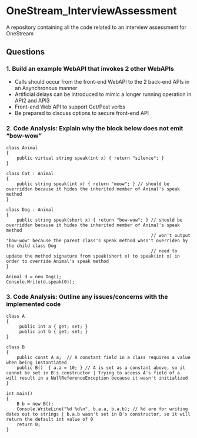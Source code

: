 # OneStream_InterviewAssessment
A repository containing all the code related to an interview assessment for OneStream

## Questions
### 1. Build an example WebAPI that invokes 2 other WebAPIs 
- Calls should occur from the front-end WebAPI to the 2 back-end APIs in an Asynchronous manner
- Artificial delays can be introduced to mimic a longer running operation in API2 and API3
- Front-end Web API to support Get/Post verbs
- Be prepared to discuss options to secure front-end API 
### 2. Code Analysis: Explain why the block below does not emit “bow-wow”
```
class Animal
{
    public virtual string speak(int x) { return "silence"; }
}

class Cat : Animal
{
    public string speak(int x) { return "meow"; } // should be overridden because it hides the inherited member of Animal's speak method
}

class Dog : Animal
{
    public string speak(short x) { return "bow-wow"; } // should be overridden because it hides the inherited member of Animal's speak method 
                                                       // won't output "bow-wow" because the parent class's speak method wasn't overriden by the child class Dog
                                                       // need to update the method signature from speak(short x) to speak(int x) in order to override Animal's speak method
}

Animal d = new Dog(); 
Console.Write(d.speak(0)); 
```
### 3. Code Analysis: Outline any issues/concerns with the implemented code
```
class A
{
     public int a { get; set; }
     public int b { get; set; }
}

class B
{
    public const A a;  // A constant field in a class requires a value when being instantiated
    public B()  { a.a = 10; } // A is set as a constant above, so it cannot be set in B's constructor | Trying to access A's field of a will result in a NullReferenceException because it wasn't initialized
}

int main()
{
    B b = new B();
    Console.WriteLine("%d %d\n", b.a.a, b.a.b); // %d are for writing dates out to strings | b.a.b wasn't set in B's constructor, so it will return the default int value of 0
    return 0;
}
```